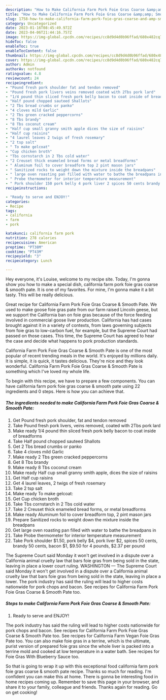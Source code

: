 ```yaml
---
description: "How to Make California Farm Pork Foie Gras Coarse &amp;amp; Smooth Pate yang Delicious"
title: "How to Make California Farm Pork Foie Gras Coarse &amp;amp; Smooth Pate yang Delicious"
slug: 1758-how-to-make-california-farm-pork-foie-gras-coarse-and-amp-smooth-pate-yang-delicious
category: Uncategorized
date: 2023-01-16T08:45:49.972Z
date: 2023-04-06T21:44:16.757Z
image: https://img-global.cpcdn.com/recipes/cc8d9d4d0b96ffad/680x482cq70/california-farm-pork-foie-gras-coarse-smooth-pate-recipe-main-photo.jpg
hideToc: false
enableToc: true
enableTocContent: false
thumbnail: https://img-global.cpcdn.com/recipes/cc8d9d4d0b96ffad/680x482cq70/california-farm-pork-foie-gras-coarse-smooth-pate-recipe-main-photo.jpg
cover: https://img-global.cpcdn.com/recipes/cc8d9d4d0b96ffad/680x482cq70/california-farm-pork-foie-gras-coarse-smooth-pate-recipe-main-photo.jpg
author: Admin
authorAv: notfound
ratingvalue: 4.8
reviewcount: 24
recipeingredient:
- "Pound fresh pork shoulder fat and tendon removed"
- "Pound fresh pork livers veins removed coated with 2Tbs pork lard"
- "1/4 pound thin sliced fresh pork belly bacon to coat inside of breadforms"
- "Half pound chopped sauteed Shallots"
- "2 Tbs bread crumbs or panko"
- "4 cloves mild Garlic"
- "2 Tbs green cracked peppercorns"
- "8 Tbs brandy"
- "8 Tbs coconut cream"
- "Half cup small granny smith apple dices the size of raisins"
- "Half cup raisins"
- "4 laurel leaves 2 twigs of fresh rosemary"
- "2 tsp salt"
- " To make gelcoat"
- "Cup chicken broth"
- "Tbs cornstarch in 2 Tbs cold water"
- "2 Creuset thick enameled bread forms or metal breadforms"
- " Aluminum foil to cover breadform top 2 pint mason jars"
- " Sanitized rocks to weight down the mixture inside the breadpans"
- " large oven roasting pan filled with water to bathe the breadpans in"
- " Probe thermometer for interior temperature measurement"
- " Pork shoulder 150 pork belly 4 pork liver 2 spices 50 cents brandy 50 cents bacon 1 950 for 4 pounds 237 per pound"
recipeinstructions:

- "Ready to serve and ENJOY!"
categories:
- Recipe
tags:
- california
- farm
- pork

katakunci: california farm pork 
nutrition: 278 calories
recipecuisine: American
preptime: "PT38M"
cooktime: "PT43M"
recipeyield: "3"
recipecategory: Lunch

---
```



Hey everyone, it's Louise, welcome to my recipe site. Today, I'm gonna show you how to make a special dish, california farm pork foie gras coarse &amp; smooth pate. It is one of my favorites. For mine, I'm gonna make it a bit tasty. This will be really delicious.

Great recipe for California Farm Pork Foie Gras Coarse &amp; Smooth Pate. We used to make goose foie gras pate from our farm raised Lincoln geese, but we support the California ban on foie gras because of the force feeding involved in commercial goose liver production. California has had cases brought against it in a variety of contexts, from laws governing subjects from foie gras to low-carbon fuel, for example, but the Supreme Court had passed on those cases. This time, the Supreme Court has agreed to hear the case and decide what happens to pork production standards.

California Farm Pork Foie Gras Coarse &amp; Smooth Pate is one of the most popular of recent trending meals in the world. It's enjoyed by millions daily. It is simple, it is quick, it tastes delicious. They're nice and they look wonderful. California Farm Pork Foie Gras Coarse &amp; Smooth Pate is something which I've loved my whole life.


To begin with this recipe, we have to prepare a few components. You can have california farm pork foie gras coarse &amp; smooth pate using 22 ingredients and 0 steps. Here is how you can achieve that.

<!--inarticleads1-->

##### The ingredients needed to make California Farm Pork Foie Gras Coarse &amp; Smooth Pate:

1. Get Pound fresh pork shoulder, fat and tendon removed
1. Take Pound fresh pork livers, veins removed, coated with 2Tbs pork lard
1. Make ready 1/4 pound thin sliced fresh pork belly bacon to coat inside of breadforms
1. Take Half pound chopped sauteed Shallots
1. Get 2 Tbs bread crumbs or panko
1. Take 4 cloves mild Garlic
1. Make ready 2 Tbs green cracked peppercorns
1. Get 8 Tbs brandy
1. Make ready 8 Tbs coconut cream
1. Make ready Half cup small granny smith apple, dices the size of raisins
1. Get Half cup raisins
1. Get 4 laurel leaves, 2 twigs of fresh rosemary
1. Take 2 tsp salt
1. Make ready  To make gelcoat:
1. Get Cup chicken broth
1. Take Tbs cornstarch in 2 Tbs cold water
1. Take 2 Creuset thick enameled bread forms, or metal breadforms
1. Make ready  Aluminum foil to cover breadform top, 2 pint mason jars
1. Prepare  Sanitized rocks to weight down the mixture inside the breadpans
1. Get  large oven roasting pan filled with water to bathe the breadpans in
1. Take  Probe thermometer for interior temperature measurement
1. Take  Pork shoulder $1.50, pork belly $4, pork liver $2, spices 50 cents, brandy 50 cents, bacon $1, $9.50 for 4 pounds, $2.37 per pound


The Supreme Court said Monday it won&#39;t get involved in a dispute over a California animal cruelty law that bars foie gras from being sold in the state, leaving in place a lower court ruling. WASHINGTON — The Supreme Court said Monday it won&#39;t get involved in a dispute over a California animal cruelty law that bars foie gras from being sold in the state, leaving in place a lower. The pork industry has said the ruling will lead to higher costs nationwide for pork chops and bacon. See recipes for California Farm Pork Foie Gras Coarse &amp; Smooth Pate too. 

<!--inarticleads2-->

##### Steps to make California Farm Pork Foie Gras Coarse &amp; Smooth Pate:


1. Ready to serve and ENJOY!

The pork industry has said the ruling will lead to higher costs nationwide for pork chops and bacon. See recipes for California Farm Pork Foie Gras Coarse &amp; Smooth Pate too. See recipes for California Farm Vegan Foie Gras Pate too. You can also make foie gras in a terrine, which is the ultimate, purist version of prepared foie gras since the whole liver is packed into a terrine mold and cooked at low temperature in a water bath. See recipes for Foie Gras With Blueberry Sauce too. 

So that is going to wrap it up with this exceptional food california farm pork foie gras coarse &amp; smooth pate recipe. Thanks so much for reading. I'm confident you can make this at home. There is gonna be interesting food in home recipes coming up. Remember to save this page in your browser, and share it to your family, colleague and friends. Thanks again for reading. Go on get cooking!
